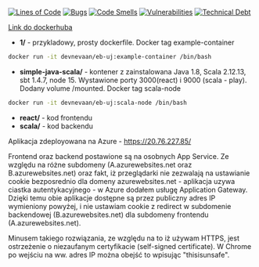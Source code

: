 [![Lines of Code](https://sonarcloud.io/api/project_badges/measure?project=eb-uj&metric=ncloc)](https://sonarcloud.io/dashboard?id=eb-uj)
[![Bugs](https://sonarcloud.io/api/project_badges/measure?project=eb-uj&metric=bugs)](https://sonarcloud.io/dashboard?id=eb-uj)
[![Code Smells](https://sonarcloud.io/api/project_badges/measure?project=eb-uj&metric=code_smells)](https://sonarcloud.io/dashboard?id=eb-uj)
[![Vulnerabilities](https://sonarcloud.io/api/project_badges/measure?project=eb-uj&metric=vulnerabilities)](https://sonarcloud.io/dashboard?id=eb-uj)
[![Technical Debt](https://sonarcloud.io/api/project_badges/measure?project=eb-uj&metric=sqale_index)](https://sonarcloud.io/dashboard?id=eb-uj)

[Link do dockerhuba](https://hub.docker.com/repository/docker/devnevaan/eb-uj "Dockerhub")

* **1/** - przykladowy, prosty dockerfile. Docker tag example-container

```bash
docker run -it devnevaan/eb-uj:example-container /bin/bash
```

* **simple-java-scala/** - kontener z zainstalowana Java 1.8, Scala 2.12.13, sbt 1.4.7, node 15. Wystawione porty 3000(react) i 9000 (scala - play). Dodany volume /mounted.  Docker tag scala-node
```bash
docker run -it devnevaan/eb-uj:scala-node /bin/bash
```

* **react/** - kod frontendu
* **scala/** - kod backendu

Aplikacja zdeployowana na Azure - https://20.76.227.85/

Frontend oraz backend postawione są na osobnych App Service. Ze względu na różne subdomeny (A.azurewebsites.net oraz B.azurewebsites.net) oraz fakt, iż przeglądarki nie zezwalają na ustawianie cookie bezposrednio dla domeny azurewebsites.net - aplikacja uzywa ciastka autentykacyjnego - w Azure dodałem usługę Application Gateway. Dzięki temu obie aplikacje dostępne są przez publiczny adres IP wymieniony powyżej, i nie ustawiam cookie z redirect w subdomenie backendowej (B.azurewebsites.net) dla subdomeny frontendu (A.azurewebsites.net).

Minusem takiego rozwiązania, ze względu na to iż używam HTTPS, jest ostrzeżenie o niezaufanym certyfikacie (self-signed certificate). W Chrome po wejściu na ww. adres IP można obejść to wpisując "thisisunsafe".
